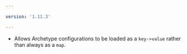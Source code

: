 ```yaml
---

version: '1.11.3'

---
```


- Allows Archetype configurations to be loaded as a `key->value` rather than always as a `map`. 